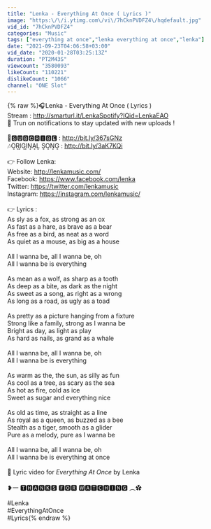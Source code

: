 ```yaml
---
title: "Lenka - Everything At Once ( Lyrics )"
image: "https:\/\/i.ytimg.com\/vi\/7hCknPVDFZ4\/hqdefault.jpg"
vid_id: "7hCknPVDFZ4"
categories: "Music"
tags: ["everything at once","lenka everything at once","lenka"]
date: "2021-09-23T04:06:58+03:00"
vid_date: "2020-01-28T03:25:13Z"
duration: "PT2M43S"
viewcount: "3580093"
likeCount: "110221"
dislikeCount: "1066"
channel: "ONE Slot"
---
```

{% raw %}🎧Lenka - Everything At Once ( Lyrics )<br />Stream : <a rel="nofollow" target="blank" href="http://smarturl.it/LenkaSpotify?IQid=LenkaEAO">http://smarturl.it/LenkaSpotify?IQid=LenkaEAO</a><br />🔔 Trun on notifications to stay updated with new uploads !<br /><br />📌🆂🆄🅱🅲🆁🅸🅱🅴 : <a rel="nofollow" target="blank" href="http://bit.ly/367sGNz">http://bit.ly/367sGNz</a><br />🎶O͎R͎I͎G͎I͎N͎A͎L͎ S͎O͎N͎G͎ : <a rel="nofollow" target="blank" href="http://bit.ly/3aK7KQi">http://bit.ly/3aK7KQi</a><br /><br />👉 Follow Lenka:<br />Website: <a rel="nofollow" target="blank" href="http://lenkamusic.com/">http://lenkamusic.com/</a><br />Facebook: <a rel="nofollow" target="blank" href="https://www.facebook.com/lenka">https://www.facebook.com/lenka</a><br />Twitter: <a rel="nofollow" target="blank" href="https://twitter.com/lenkamusic">https://twitter.com/lenkamusic</a><br />Instagram: <a rel="nofollow" target="blank" href="https://instagram.com/lenkamusic/">https://instagram.com/lenkamusic/</a><br /><br />👉 Lyrics :<br />As sly as a fox, as strong as an ox<br />As fast as a hare, as brave as a bear<br />As free as a bird, as neat as a word<br />As quiet as a mouse, as big as a house<br /><br />All I wanna be, all I wanna be, oh<br />All I wanna be is everything<br /><br />As mean as a wolf, as sharp as a tooth<br />As deep as a bite, as dark as the night<br />As sweet as a song, as right as a wrong<br />As long as a road, as ugly as a toad<br /><br />As pretty as a picture hanging from a fixture<br />Strong like a family, strong as I wanna be<br />Bright as day, as light as play<br />As hard as nails, as grand as a whale<br /><br />All I wanna be, all I wanna be, oh<br />All I wanna be is everything<br /><br />As warm as the, the sun, as silly as fun<br />As cool as a tree, as scary as the sea<br />As hot as fire, cold as ice<br />Sweet as sugar and everything nice<br /><br />As old as time, as straight as a line<br />As royal as a queen, as buzzed as a bee<br />Stealth as a tiger, smooth as a glider<br />Pure as a melody, pure as I wanna be<br /><br />All I wanna be, all I wanna be, oh<br />All I wanna be is everything at once<br /><br />📌 Lyric video for *Everything At Once* by Lenka<br /><br />❥一 🆃🅷🅰🅽🅺🆂 🅵🅾🆁 🆆🅰🆃🅲🅷🅸🅽🅶 ︵✿<br /><br />#Lenka<br />#EverythingAtOnce<br />#Lyrics{% endraw %}
